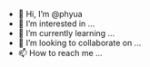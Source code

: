 - 👋 Hi, I’m @phyua
- 👀 I’m interested in ...
- 🌱 I’m currently learning ...
- 💞️ I’m looking to collaborate on ...
- 📫 How to reach me ...

<!---
phyua/phyua is a ✨ special ✨ repository because its `README.md` (this file) appears on your GitHub profile.
You can click the Preview link to take a look at your changes.
--->
